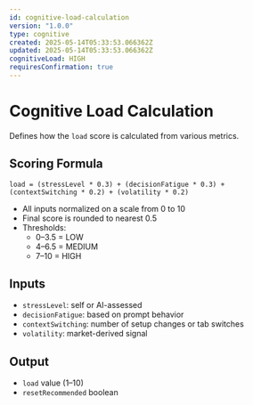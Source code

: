 ```yaml
---
id: cognitive-load-calculation
version: "1.0.0"
type: cognitive
created: 2025-05-14T05:33:53.066362Z
updated: 2025-05-14T05:33:53.066362Z
cognitiveLoad: HIGH
requiresConfirmation: true
---
```


# Cognitive Load Calculation

Defines how the `load` score is calculated from various metrics.

## Scoring Formula

```text
load = (stressLevel * 0.3) + (decisionFatigue * 0.3) + (contextSwitching * 0.2) + (volatility * 0.2)
```

- All inputs normalized on a scale from 0 to 10
- Final score is rounded to nearest 0.5
- Thresholds:
  - 0–3.5 = LOW
  - 4–6.5 = MEDIUM
  - 7–10 = HIGH

## Inputs

- `stressLevel`: self or AI-assessed
- `decisionFatigue`: based on prompt behavior
- `contextSwitching`: number of setup changes or tab switches
- `volatility`: market-derived signal

## Output

- `load` value (1–10)
- `resetRecommended` boolean
